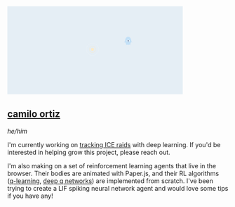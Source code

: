 <img src="image.png" width=400></img>

## [camilo ortiz](https://camilodoa.ml)

*he/him*

I'm currently working on [tracking ICE raids](https://ai-melts-ice.ml) with deep
learning. If you'd be interested in helping grow this project, please reach out.


I'm also making on a set of reinforcement learning agents that live in the browser.
Their bodies are animated with Paper.js, and their RL algorithms
([q-learning](https://camilodoa.ml/ra), [deep q networks](https://camilodoa.ml/dra)) are implemented from scratch.
I've been trying to create a LIF spiking neural network agent and would love some tips if you have any!

<!-- ---

<img src="ra-image.png" width=400></img>

### [Ra](https://camilodoa.ml/ra)
*Q-learning agent*

---

<img src="dra-image.png" width=400></img>

### [Dra](https://camilodoa.dra)
*Deep reinforcement learning agent* -->
